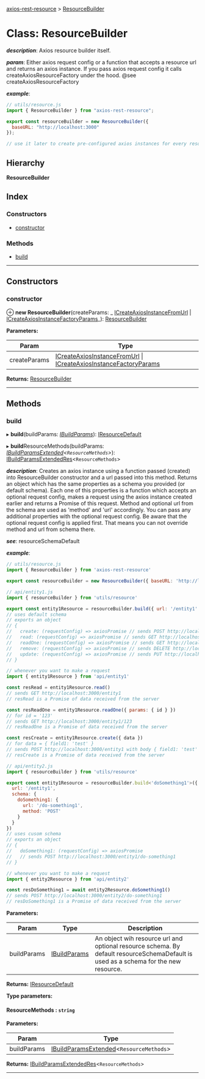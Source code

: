 [axios-rest-resource](../README.md) > [ResourceBuilder](../classes/resourcebuilder.md)

# Class: ResourceBuilder

_**description**_: Axios resource builder itself.

_**param**_: Either axios request config or a function that accepts a resource url and returns an axios instance. If you pass axios request config it calls createAxiosResourceFactory under the hood. @see createAxiosResourceFactory

_**example**_:

```js
// utils/resource.js
import { ResourceBuilder } from "axios-rest-resource";

export const resourceBuilder = new ResourceBuilder({
  baseURL: "http://localhost:3000"
});

// use it later to create pre-configured axios instances for every resource
```

## Hierarchy

**ResourceBuilder**

## Index

### Constructors

- [constructor](resourcebuilder.md#constructor)

### Methods

- [build](resourcebuilder.md#build)

---

## Constructors

<a id="constructor"></a>

### constructor

⊕ **new ResourceBuilder**(createParams: _ [ICreateAxiosInstanceFromUrl](../#icreateaxiosinstancefromurl) &#124; [ICreateAxiosInstanceFactoryParams](../interfaces/icreateaxiosinstancefactoryparams.md)_): [ResourceBuilder](resourcebuilder.md)

**Parameters:**

| Param        | Type                                                                                                                                                          |
| ------------ | ------------------------------------------------------------------------------------------------------------------------------------------------------------- |
| createParams | [ICreateAxiosInstanceFromUrl](../#icreateaxiosinstancefromurl) &#124; [ICreateAxiosInstanceFactoryParams](../interfaces/icreateaxiosinstancefactoryparams.md) |

**Returns:** [ResourceBuilder](resourcebuilder.md)

---

## Methods

<a id="build"></a>

### build

▸ **build**(buildParams: _[IBuildParams](../interfaces/ibuildparams.md)_): [IResourceDefault](../interfaces/iresourcedefault.md)

▸ **build**ResourceMethods(buildParams: _[IBuildParamsExtended](../interfaces/ibuildparamsextended.md)<`ResourceMethods`>_): [IBuildParamsExtendedRes](../#ibuildparamsextendedres)<`ResourceMethods`>

_**description**_: Creates an axios instance using a function passed (created) into ResourceBuilder constructor and a url passed into this method. Returns an object which has the same properties as a schema you provided (or default schema). Each one of this properties is a function which accepts an optional request config, makes a request using the axios instance created earlier and returns a Promise of this request. Method and optional url from the schema are used as 'method' and 'url' accordingly. You can pass any additional properties with the optional request config. Be aware that the optional request config is applied first. That means you can not override method and url from schema there.

_**see**_: resourceSchemaDefault

_**example**_:

```js
// utils/resource.js
import { ResourceBuilder } from 'axios-rest-resource'

export const resourceBuilder = new ResourceBuilder({ baseURL: 'http://localhost:3000' })

// api/entity1.js
import { resourceBuilder } from 'utils/resource'

export const entity1Resource = resourceBuilder.build({ url: '/entity1' })
// uses default schema
// exports an object
// {
//   create: (requestConfig) => axiosPromise // sends POST http://localhost:3000/entity1,
//   read: (requestConfig) => axiosPromise // sends GET http://localhost:3000/entity1,
//   readOne: (requestConfig) => axiosPromise // sends GET http://localhost:3000/entity1/{id},
//   remove: (requestConfig) => axiosPromise // sends DELETE http://localhost:3000/entity1/{id},
//   update: (requestConfig) => axiosPromise // sends PUT http://localhost:3000/entity1/{id}
// }

// whenever you want to make a request
import { entity1Resource } from 'api/entity1'

const resRead = entity1Resource.read()
// sends GET http://localhost:3000/entity1
// resRead is a Promise of data received from the server

const resReadOne = entity1Resource.readOne({ params: { id } })
// for id = '123'
// sends GET http://localhost:3000/entity1/123
// resReadOne is a Promise of data received from the server

const resCreate = entity1Resource.create({ data })
// for data = { field1: 'test' }
// sends POST http://localhost:3000/entity1 with body { field1: 'test' }
// resCreate is a Promise of data received from the server

// api/entity2.js
import { resourceBuilder } from 'utils/resource'

export const entity1Resource = resourceBuilder.build<'doSomething1'>({
  url: '/entity1',
  schema: {
    doSomething1: {
      url: '/do-something1',
      method: 'POST'
    }
  }
})
// uses cusom schema
// exports an object
// {
//   doSomething1: (requestConfig) => axiosPromise
//   // sends POST http://localhost:3000/entity1/do-something1
// }

// whenever you want to make a request
import { entity2Resource } from 'api/entity2'

const resDoSomething1 = await entity2Resource.doSomething1()
// sends POST http://localhost:3000/entity2/do-something1
// resDoSomething1 is a Promise of data received from the server
```

**Parameters:**

| Param       | Type                                          | Description                                                                                                                         |
| ----------- | --------------------------------------------- | ----------------------------------------------------------------------------------------------------------------------------------- |
| buildParams | [IBuildParams](../interfaces/ibuildparams.md) | An object wih resource url and optional resource schema. By default resourceSchemaDefault is used as a schema for the new resource. |

**Returns:** [IResourceDefault](../interfaces/iresourcedefault.md)

**Type parameters:**

#### ResourceMethods : `string`

**Parameters:**

| Param       | Type                                                                             |
| ----------- | -------------------------------------------------------------------------------- |
| buildParams | [IBuildParamsExtended](../interfaces/ibuildparamsextended.md)<`ResourceMethods`> |

**Returns:** [IBuildParamsExtendedRes](../#ibuildparamsextendedres)<`ResourceMethods`>

---
